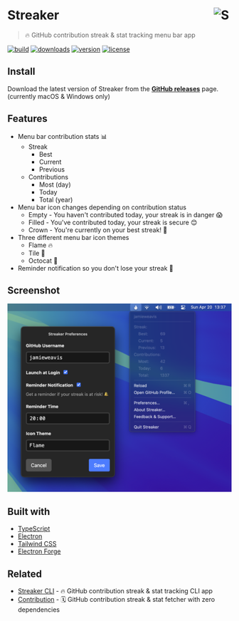 

# Streaker <img alt="Streaker Logo" align="right" width=40 height=40 alt="Screenshot" src="./.github/icon.svg">

> 🔥 GitHub contribution streak & stat tracking menu bar app</p>

[![build](https://github.com/jamieweavis/streaker/actions/workflows/build.yml/badge.svg?branch=main)](https://github.com/jamieweavis/streaker/actions)
[![downloads](https://img.shields.io/github/downloads/jamieweavis/streaker/total.svg)](https://github.com/jamieweavis/streaker/releases)
[![version](https://img.shields.io/github/release/jamieweavis/streaker.svg)](https://github.com/jamieweavis/streaker/releases)
[![license](https://img.shields.io/badge/license-MIT-blue.svg)](https://github.com/jamieweavis/streaker/blob/main/LICENSE)

## Install

Download the latest version of Streaker from the **[GitHub releases](https://github.com/jamieweavis/streaker/releases)** page. (currently macOS & Windows only)

## Features

- Menu bar contribution stats 📊
  - Streak
    - Best
    - Current
    - Previous
  - Contributions
    - Most (day)
    - Today
    - Total (year)
- Menu bar icon changes depending on contribution status
  - Empty - You haven't contributed today, your streak is in danger 😱
  - Filled - You've contributed today, your streak is secure 😊
  - Crown - You're currently on your best streak! 🤩
- Three different menu bar icon themes
  - Flame 🔥
  - Tile 🔲
  - Octocat 🐙
- Reminder notification so you don't lose your streak 🔔

## Screenshot

<img width="716" alt="Screenshot" src=".github/screenshot.png">

## Built with

- [TypeScript](https://github.com/microsoft/TypeScript)
- [Electron](https://github.com/electron/electron)
- [Tailwind CSS](https://github.com/tailwindlabs/tailwindcss)
- [Electron Forge](https://github.com/electron/forge)

## Related

- [Streaker CLI](https://github.com/jamieweavis/streaker-cli) - 🔥 GitHub contribution streak & stat tracking CLI app
- [Contribution](https://github.com/jamieweavis/contribution) - 🗓 GitHub contribution streak & stat fetcher with zero dependencies
